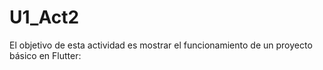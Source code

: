 # U1_Act2
El objetivo de esta actividad es mostrar el funcionamiento de un proyecto básico en Flutter:
